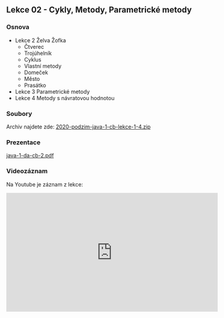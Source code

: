 Lekce 02 - Cykly, Metody, Parametrické metody
---------------------------

### Osnova

* Lekce 2 Želva Žofka
    * Čtverec
    * Trojúhelník
    * Cyklus
    * Vlastní metody
    * Domeček
    * Město
    * Prasátko
* Lekce 3 Parametrické metody
* Lekce 4 Metody s návratovou hodnotou


### Soubory

Archiv najdete zde: [2020-podzim-java-1-cb-lekce-1-4.zip](/data/2020-podzim/java-1-ceske-budejovice/2020-podzim-java-1-cb-lekce-1-4.zip)

### Prezentace

[java-1-da-cb-2.pdf](/data/2020-podzim/java-1-ceske-budejovice/java-1-da-cb-2.pdf)

### Videozáznam

Na Youtube je záznam z lekce:

<iframe width="560" height="315"
	src="https://www.youtube.com/embed/aIdhLZmIhc8"
	frameborder="0"
	allowfullscreen></iframe>

